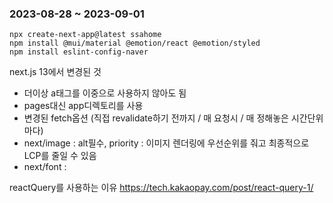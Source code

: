 ### 2023-08-28 ~ 2023-09-01

```
npx create-next-app@latest ssahome
npm install @mui/material @emotion/react @emotion/styled
npm install eslint-config-naver

```

next.js 13에서 변경된 것
- 더이상 a태그를 이중으로 사용하지 않아도 됨
- pages대신 app디렉토리를 사용
- 변경된 fetch옵션 (직접 revalidate하기 전까지 / 매 요청시 / 매 정해놓은 시간단위마다)
- next/image : alt필수, priority : 이미지 렌더링에 우선순위를 줘고 최종적으로 LCP를 줄일 수 있음
- next/font : 


reactQuery를 사용하는 이유
https://tech.kakaopay.com/post/react-query-1/




